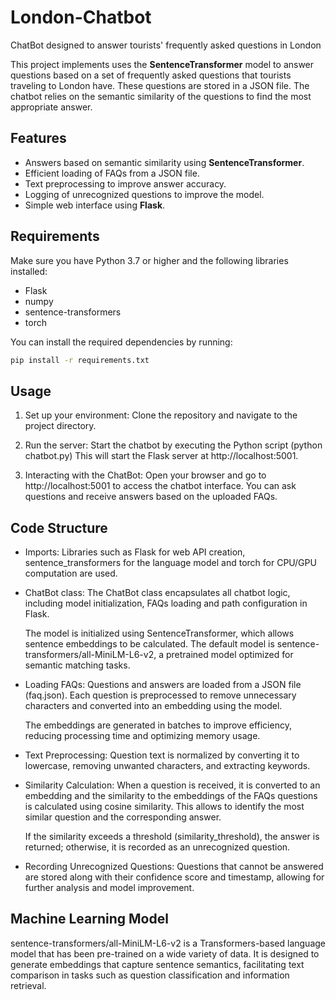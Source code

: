 # London-Chatbot
ChatBot designed to answer tourists' frequently asked questions in London

This project implements uses the **SentenceTransformer** model to answer questions based on a set of frequently asked questions that tourists traveling to London have. These questions are stored in a JSON file. The chatbot relies on the semantic similarity of the questions to find the most appropriate answer.

## Features

- Answers based on semantic similarity using **SentenceTransformer**.
- Efficient loading of FAQs from a JSON file.
- Text preprocessing to improve answer accuracy.
- Logging of unrecognized questions to improve the model.
- Simple web interface using **Flask**.

## Requirements

Make sure you have Python 3.7 or higher and the following libraries installed:

- Flask
- numpy
- sentence-transformers
- torch

You can install the required dependencies by running:

````bash
pip install -r requirements.txt
````

## Usage

1. Set up your environment: Clone the repository and navigate to the project directory.

2. Run the server: Start the chatbot by executing the Python script (python chatbot.py) This will start the Flask server at http://localhost:5001.

3. Interacting with the ChatBot: Open your browser and go to http://localhost:5001 to access the chatbot interface. You can ask questions and receive answers based on the uploaded FAQs.

## Code Structure

- Imports: Libraries such as Flask for web API creation, sentence_transformers for the language model and torch for CPU/GPU computation are used.

- ChatBot class:
  The ChatBot class encapsulates all chatbot logic, including model initialization, FAQs loading and path configuration in Flask.
  
  The model is initialized using SentenceTransformer, which allows sentence embeddings to be calculated. The default model is sentence-transformers/all-MiniLM-L6-v2, a pretrained model   optimized for semantic matching tasks.

- Loading FAQs:
  Questions and answers are loaded from a JSON file (faq.json). Each question is preprocessed to remove unnecessary characters and converted into an embedding using the model.
  
  The embeddings are generated in batches to improve efficiency, reducing processing time and optimizing memory usage.

- Text Preprocessing:
  Question text is normalized by converting it to lowercase, removing unwanted characters, and extracting keywords.
  
- Similarity Calculation:
  When a question is received, it is converted to an embedding and the similarity to the embeddings of the FAQs questions is calculated using cosine similarity. This allows to identify   the most similar question and the corresponding answer.

  If the similarity exceeds a threshold (similarity_threshold), the answer is returned; otherwise, it is recorded as an unrecognized question.

- Recording Unrecognized Questions:
  Questions that cannot be answered are stored along with their confidence score and timestamp, allowing for further analysis and model improvement.

## Machine Learning Model

sentence-transformers/all-MiniLM-L6-v2 is a Transformers-based language model that has been pre-trained on a wide variety of data. It is designed to generate embeddings that capture sentence semantics, facilitating text comparison in tasks such as question classification and information retrieval.

